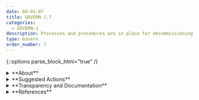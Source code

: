 ```yaml
---
date: 04-01-07
title: GOVERN 1.7
categories:
  - GOVERN-1
description: Processes and procedures are in place for decommissioning and phasing out of AI systems safely and in a manner that does not increase risks or decrease the organization’s trustworthiness.
type: Govern
order_number: 7
---
```

{::options parse_block_html="true" /}


<details>
<summary markdown="span">**About**</summary>
<br>
Irregular or indiscriminate termination or deletion of models or AI systems may be inappropriate and increase organizational risk. For example, AI systems may be subject to regulatory requirements or implicated in future security or legal investigations. To maintain trust, organizations may consider establishing policies and processes for the systematic and deliberate decommissioning of AI systems. Typically, such policies consider user and community concerns, risks in dependent and linked systems, and security, legal or regulatory concerns. Decommissioned models or systems may be stored in a model inventory along with active models,  for an established length  of time.  

</details>

<details>
<summary markdown="span">**Suggested Actions**</summary>
- Establish policies for decommissioning AI systems. Such policies typically address:
	- User and community concerns, and reputational risks. 
	- Business continuity and financial risks.
	- Up and downstream system dependencies. 
	- Regulatory requirements (e.g., data retention). 
	- Potential future legal, regulatory, security or forensic investigations.
	- Migration to the replacement system, if appropriate.
- Establish policies that delineate where and for how long decommissioned systems, models and related artifacts are stored. 
- Establish policies that address ancillary data or artifacts that must be preserved for fulsome understanding or execution of the decommissioned AI system, e.g., predictions, explanations, intermediate input feature representations, usernames and passwords, etc.

</details>

<details>
<summary markdown="span">**Transparency and Documentation**</summary>
<br>
**Organizations can document the following:**
- What processes exist for data generation, acquisition/collection, ingestion, staging/storage, transformations, security, maintenance, and dissemination?
- To what extent do these policies foster public trust and confidence in the use of the AI system?
- If anyone believes that the AI no longer meets this ethical framework, who will be responsible for receiving the concern and as appropriate investigating and remediating the issue? Do they have authority to modify, limit, or stop the use of the AI?
- If it relates to people, were there any ethical review applications/reviews/approvals? (e.g. Institutional Review Board applications)

**AI Transparency Resources:**
- GAO-21-519SP: AI Accountability Framework for Federal Agencies & Other Entities. [URL](https://www.gao.gov/products/gao-21-519sp)
- Intel.gov: AI Ethics Framework for Intelligence Community - 2020. [URL](https://www.intelligence.gov/artificial-intelligence-ethics-framework-for-the-intelligence-community)
- Datasheets for Datasets. [URL](http://arxiv.org/abs/1803.09010)

</details>

<details>
<summary markdown="span">**References**</summary>
<br>
Michelle De Mooy, Joseph Jerome and Vijay Kasschau, “Should It Stay or Should It Go? The Legal, Policy and Technical Landscape Around Data Deletion,” Center for Democracy and Technology, 2017. [URL](https://cdt.org/wp-content/uploads/2017/02/2017-02-23-Data-Deletion-FNL2.pdf)

Burcu Baykurt, "Algorithmic accountability in US cities: Transparency, impact, and political economy." Big Data & Society 9, no. 2 (2022): 20539517221115426. [URL](https://journals.sagepub.com/doi/full/10.1177/20539517221115426)

“Information System Decommissioning Guide,” Bureau of Land Management, 2011. [URL](https://www.blm.gov/sites/blm.gov/files/uploads/IM2011-174_att1.pdf) 

</details>
